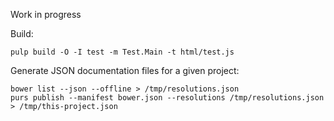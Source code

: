 Work in progress

Build:
```
pulp build -O -I test -m Test.Main -t html/test.js
```

Generate JSON documentation files for a given project:
```
bower list --json --offline > /tmp/resolutions.json
purs publish --manifest bower.json --resolutions /tmp/resolutions.json > /tmp/this-project.json
```
